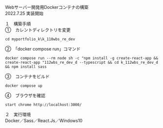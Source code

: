 Webサーバー開発用Dockerコンテナの構築  
2022.7.25 実装開始  

１　構築手順  
①　カレントディレクトリを変更  
```
cd myportfolio_k\k_110wbs_re_dev
```
②　「docker compose run」コマンド
```
docker compose run --rm node sh -c "npm install -g create-react-app && create-react-app "112wbs_re_dev_d --typescript && cd k_112wbs_re_dev_d && npm install sass
```
③　コンテナをビルド
```
docker compose up
```
④　ブラウザを確認
```
start chrome http://localhost:3000/
```

２　実行環境  
Docker／Sass／React.Js／Windows10  

<!--
３　今後の課題（覚え書き）  
①引き続きローカルのOSにはDocker Desktop for Windows以外のミドルウェアをインストールせず開発環境はDocker上に構築すること  
②「create-react-app」を使用せずに開発用コンテナを作成すること  
③「docker-compose.yml」ファイルをルートディレクトリ「myportfolio_k」直下で一つにまとめること  
-->